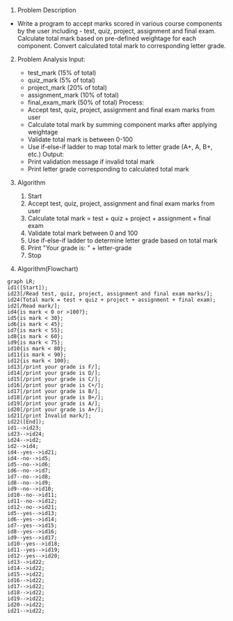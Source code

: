 1. Problem Description 
- Write a program to accept marks scored in various course components by the user including - test, quiz, project, assignment and final exam. Calculate total mark based on pre-defined weightage for each component. Convert calculated total mark to corresponding letter grade.

2. Problem Analysis
Input:
    - test_mark (15% of total)
    - quiz_mark (5% of total)  
    - project_mark (20% of total)
    - assignment_mark (10% of total)
    - final_exam_mark (50% of total)
Process:
    - Accept test, quiz, project, assignment and final exam marks from user
    - Calculate total mark by summing component marks after applying weightage 
    - Validate total mark is between 0-100
    - Use if-else-if ladder to map total mark to letter grade (A+, A, B+, etc.)
Output:
    - Print validation message if invalid total mark
    - Print letter grade corresponding to calculated total mark  

3. Algorithm
    1. Start 
    2. Accept test, quiz, project, assignment and final exam marks from user
    3. Calculate total mark = test + quiz + project + assignment + final exam
    4. Validate total mark between 0 and 100
    5. Use if-else-if ladder to determine letter grade based on total mark
    6. Print "Your grade is: " + letter-grade
    7. Stop

4. Algorithm(Flowchart)
```mermaid
graph LR;
id1([Start]);
id23[/Read test, quiz, project, assignment and final exam marks/];
id24(Total mark = test + quiz + project + assignment + final exam);
id2[/Read mark/];
id4{is mark < 0 or >100?};
id5{is mark < 30};
id6{is mark < 45};
id7{is mark < 55};
id8{is mark < 60};
id9{is mark < 75};
id10{is mark < 80};
id11{is mark < 90};
id12{is mark < 100};
id13[/print your grade is F/];
id14[/print your grade is D/];
id15[/print your grade is C/];
id16[/print your grade is C+/];
id17[/print your grade is B/];
id18[/print your grade is B+/];
id19[/print your grade is A/];
id20[/print your grade is A+/];
id21[/print Invalid mark/];
id22([End]);
id1-->id23;
id23-->id24;
id24-->id2;
id2-->id4;
id4--yes-->id21;
id4--no-->id5;
id5--no-->id6;
id6--no-->id7;
id7--no-->id8;
id8--no-->id9;
id9--no-->id10;
id10--no-->id11;
id11--no-->id12;
id12--no-->id21;
id5--yes-->id13;
id6--yes-->id14;
id7--yes-->id15;
id8--yes-->id16;
id9--yes-->id17;
id10--yes-->id18;
id11--yes-->id19;
id12--yes-->id20;
id13-->id22;
id14-->id22;
id15-->id22;
id16-->id22;
id17-->id22;
id18-->id22;
id19-->id22;
id20-->id22;
id21-->id22;
```
